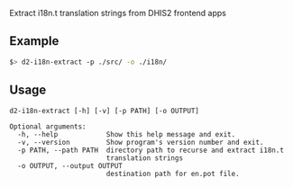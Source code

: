 Extract i18n.t translation strings from DHIS2 frontend apps

## Example
```bash
$> d2-i18n-extract -p ./src/ -o ./i18n/
```

## Usage
```
d2-i18n-extract [-h] [-v] [-p PATH] [-o OUTPUT]

Optional arguments:
  -h, --help            Show this help message and exit.
  -v, --version         Show program's version number and exit.
  -p PATH, --path PATH  directory path to recurse and extract i18n.t 
                        translation strings
  -o OUTPUT, --output OUTPUT
                        destination path for en.pot file.
```
